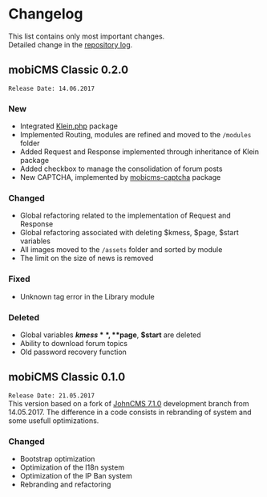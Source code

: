 # Changelog
This list contains only most important changes.  
Detailed change in the [repository log](https://github.com/mobicms/mobicms-classic/commits).

## mobiCMS Classic 0.2.0  
`Release Date: 14.06.2017` 

### New
- Integrated [Klein.php](https://github.com/klein/klein.php) package
- Implemented Routing, modules are refined and moved to the `/modules` folder
- Added Request and Response implemented through inheritance of Klein package 
- Added checkbox to manage the consolidation of forum posts
- New CAPTCHA, implemented by [mobicms-captcha](https://github.com/mobicms/mobicms-captcha) package
  
### Changed
- Global refactoring related to the implementation of Request and Response
- Global refactoring associated with deleting $kmess, $page, $start variables
- All images moved to the `/assets` folder and sorted by module
- The limit on the size of news is removed

### Fixed
- Unknown tag error in the Library module
  
### Deleted
- Global variables **$kmess**, **$page**, **$start** are deleted
- Ability to download forum topics
- Old password recovery function


## mobiCMS Classic 0.1.0  
`Release Date: 21.05.2017`  
This version based on a fork of [JohnCMS 7.1.0](https://github.com/john-cms/johncms-next) development branch from 14.05.2017.
The difference in a code consists in rebranding of system and some usefull optimizations.

### Changed
- Bootstrap optimization
- Optimization of the I18n system
- Optimization of the IP Ban system
- Rebranding and refactoring
